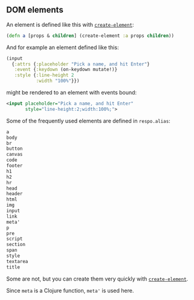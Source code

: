 
## DOM elements

An element is defined like this with [`create-element`](/docs/create-element.html):

```clojure
(defn a [props & children] (create-element :a props children))
```

And for example an element defined like this:

```clojure
(input
  {:attrs {:placeholder "Pick a name, and hit Enter"}
   :event {:keydown (on-keydown mutate!)}
   :style {:line-height 2
           :width "100%"}})
```

might be rendered to an element with events bound:

```xml
<input placeholder="Pick a name, and hit Enter"
       style="line-height:2;width:100%;">
```

Some of the frequently used elements are defined in `respo.alias`:

```clojure
a
body
br
button
canvas
code
footer
h1
h2
hr
head
header
html
img
input
link
meta'
p
pre
script
section
span
style
textarea
title
```

Some are not, but you can create them very quickly with [`create-element`](/docs/create-element.html).

Since `meta` is a Clojure function, `meta'` is used here.
